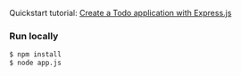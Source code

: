 Quickstart tutorial: [Create a Todo application with Express.js](https://quickstarts.postman.com/guide/express/index.html?index=..%2F..index#3)

### Run locally

```bash
$ npm install
$ node app.js
```
